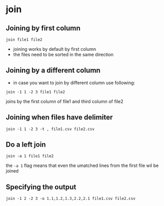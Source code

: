 # join

## Joining by first column

```
join file1 file2
```

* joining works by default by first column
* the files need to be sorted in the same direction

## Joining by a different column&#x20;

* in case you want to join by different column use following:

```
join -1 1 -2 3 file1 file2
```

joins by the first column of file1 and third column of file2

## Joining when files have delimiter

```
join -1 1 -2 3 -t , file1.csv file2.csv
```

## &#x20;Do a left join

```
join -a 1 file1 file2
```

the `-a 1` flag means that even the umatched lines from the first file wil be joined

## Specifying the output



```
join -1 2 -2 3 -o 1.1,1.2,1.3,2.2,2.1 file1.csv file2.csv
```

